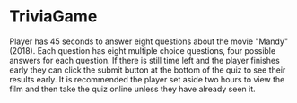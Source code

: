 # TriviaGame
Player has 45 seconds to answer eight questions about the movie "Mandy"(2018). Each question has eight multiple choice questions, four possible answers for each question. If there is still time left and the player finishes early they can click the submit button at the bottom of the quiz to see their results early. It is recommended the player set aside two hours to view the film and then take the quiz online unless they have already seen it. 
